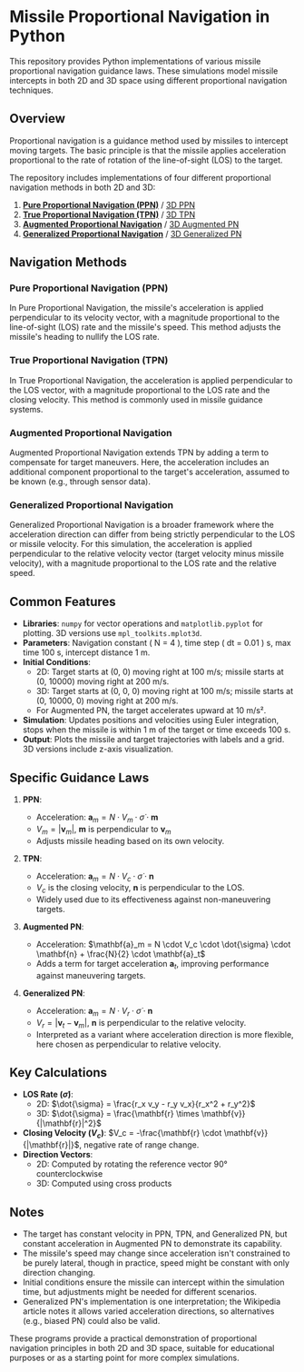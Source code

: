 # Missile Proportional Navigation in Python

This repository provides Python implementations of various missile proportional navigation guidance laws. These simulations model missile intercepts in both 2D and 3D space using different proportional navigation techniques.

## Overview

Proportional navigation is a guidance method used by missiles to intercept moving targets. The basic principle is that the missile applies acceleration proportional to the rate of rotation of the line-of-sight (LOS) to the target.

The repository includes implementations of four different proportional navigation methods in both 2D and 3D:

1. [**Pure Proportional Navigation (PPN)**](pure_proportional_navigation.py) / [3D PPN](3d_pure_proportional_navigation.py)
2. [**True Proportional Navigation (TPN)**](true_proportional_navigation.py) / [3D TPN](3d_true_proportional_navigation.py)
3. [**Augmented Proportional Navigation**](augmented_proportional_navigation.py) / [3D Augmented PN](3d_augmented_proportional_navigation.py)
4. [**Generalized Proportional Navigation**](generalized_proportional_navigation.py) / [3D Generalized PN](3d_generalized_proportional_navigation.py)

## Navigation Methods

### Pure Proportional Navigation (PPN)
In Pure Proportional Navigation, the missile's acceleration is applied perpendicular to its velocity vector, with a magnitude proportional to the line-of-sight (LOS) rate and the missile's speed. This method adjusts the missile's heading to nullify the LOS rate.

### True Proportional Navigation (TPN)
In True Proportional Navigation, the acceleration is applied perpendicular to the LOS vector, with a magnitude proportional to the LOS rate and the closing velocity. This method is commonly used in missile guidance systems.

### Augmented Proportional Navigation
Augmented Proportional Navigation extends TPN by adding a term to compensate for target maneuvers. Here, the acceleration includes an additional component proportional to the target's acceleration, assumed to be known (e.g., through sensor data).

### Generalized Proportional Navigation
Generalized Proportional Navigation is a broader framework where the acceleration direction can differ from being strictly perpendicular to the LOS or missile velocity. For this simulation, the acceleration is applied perpendicular to the relative velocity vector (target velocity minus missile velocity), with a magnitude proportional to the LOS rate and the relative speed.

## Common Features

- **Libraries**: `numpy` for vector operations and `matplotlib.pyplot` for plotting. 3D versions use `mpl_toolkits.mplot3d`.
- **Parameters**: Navigation constant \( N = 4 \), time step \( dt = 0.01 \) s, max time 100 s, intercept distance 1 m.
- **Initial Conditions**: 
  - 2D: Target starts at (0, 0) moving right at 100 m/s; missile starts at (0, 10000) moving right at 200 m/s.
  - 3D: Target starts at (0, 0, 0) moving right at 100 m/s; missile starts at (0, 10000, 0) moving right at 200 m/s.
  - For Augmented PN, the target accelerates upward at 10 m/s².
- **Simulation**: Updates positions and velocities using Euler integration, stops when the missile is within 1 m of the target or time exceeds 100 s.
- **Output**: Plots the missile and target trajectories with labels and a grid. 3D versions include z-axis visualization.

## Specific Guidance Laws

1. **PPN**: 
   - Acceleration: $\mathbf{a}_m = N \cdot V_m \cdot \dot{\sigma} \cdot \mathbf{m}$
   - $V_m = |\mathbf{v}_m|$, $\mathbf{m}$ is perpendicular to $\mathbf{v}_m$
   - Adjusts missile heading based on its own velocity.

2. **TPN**: 
   - Acceleration: $\mathbf{a}_m = N \cdot V_c \cdot \dot{\sigma} \cdot \mathbf{n}$
   - $V_c$ is the closing velocity, $\mathbf{n}$ is perpendicular to the LOS.
   - Widely used due to its effectiveness against non-maneuvering targets.

3. **Augmented PN**: 
   - Acceleration: $\mathbf{a}_m = N \cdot V_c \cdot \dot{\sigma} \cdot \mathbf{n} + \frac{N}{2} \cdot \mathbf{a}_t$
   - Adds a term for target acceleration $\mathbf{a}_t$, improving performance against maneuvering targets.

4. **Generalized PN**: 
   - Acceleration: $\mathbf{a}_m = N \cdot V_r \cdot \dot{\sigma} \cdot \mathbf{n}$
   - $V_r = |\mathbf{v}_t - \mathbf{v}_m|$, $\mathbf{n}$ is perpendicular to the relative velocity.
   - Interpreted as a variant where acceleration direction is more flexible, here chosen as perpendicular to relative velocity.

## Key Calculations

- **LOS Rate ($\dot{\sigma}$)**: 
  - 2D: $\dot{\sigma} = \frac{r_x v_y - r_y v_x}{r_x^2 + r_y^2}$
  - 3D: $\dot{\sigma} = \frac{\mathbf{r} \times \mathbf{v}}{|\mathbf{r}|^2}$
- **Closing Velocity ($V_c$)**: $V_c = -\frac{\mathbf{r} \cdot \mathbf{v}}{|\mathbf{r}|}$, negative rate of range change.
- **Direction Vectors**: 
  - 2D: Computed by rotating the reference vector 90° counterclockwise
  - 3D: Computed using cross products

## Notes

- The target has constant velocity in PPN, TPN, and Generalized PN, but constant acceleration in Augmented PN to demonstrate its capability.
- The missile's speed may change since acceleration isn't constrained to be purely lateral, though in practice, speed might be constant with only direction changing.
- Initial conditions ensure the missile can intercept within the simulation time, but adjustments might be needed for different scenarios.
- Generalized PN's implementation is one interpretation; the Wikipedia article notes it allows varied acceleration directions, so alternatives (e.g., biased PN) could also be valid.

These programs provide a practical demonstration of proportional navigation principles in both 2D and 3D space, suitable for educational purposes or as a starting point for more complex simulations.
